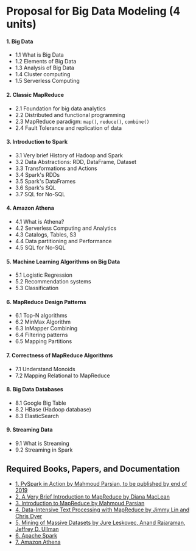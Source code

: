 # Proposal for Big Data Modeling (4 units)

#### 1. Big Data 
* 1.1 What is Big Data
* 1.2 Elements of Big Data
* 1.3 Analysis of Big Data
* 1.4 Cluster computing
* 1.5 Serverless Computing

#### 2. Classic MapReduce
* 2.1 Foundation for big data analytics
* 2.2 Distributed and functional programming
* 2.3 MapReduce paradigm: `map()`, `reduce()`, `combine()`
* 2.4 Fault Tolerance and replication of data

#### 3. Introduction to Spark
* 3.1 Very brief History of Hadoop and Spark
* 3.2 Data Abstractions: RDD, DataFrame, Dataset
* 3.3 Transformations and Actions
* 3.4 Spark's RDDs
* 3.5 Spark's DataFrames
* 3.6 Spark's SQL
* 3.7 SQL for No-SQL 

#### 4. Amazon Athena
* 4.1 What is Athena?
* 4.2 Serverless Computing and Analytics
* 4.3 Catalogs, Tables, S3
* 4.4 Data partitioning and Performance
* 4.5 SQL for No-SQL 

#### 5. Machine Learning Algorithms on Big Data
* 5.1 Logistic Regression 
* 5.2 Recommendation systems
* 5.3 Classification

#### 6. MapReduce Design Patterns
* 6.1 Top-N algorithms
* 6.2 MinMax Algorithm
* 6.3 InMapper Combining
* 6.4 Filtering patterns
* 6.5 Mapping Partitions

#### 7. Correctness of MapReduce Algorithms
* 7.1  Understand Monoids
* 7.2  Mapping Relational to MapReduce

#### 8. Big Data Databases
* 8.1 Google Big Table
* 8.2 HBase (Hadoop database)
* 8.3 ElasticSearch 

#### 9. Streaming Data
* 9.1 What is Streaming
* 9.2 Streaming in Spark


## Required Books, Papers, and Documentation 

* [1. PySpark in Action by Mahmoud Parsian, to be published by end of 2019](https://www.manning.com)
* [2. A Very Brief Introduction to MapReduce by Diana MacLean](http://hci.stanford.edu/courses/cs448g/a2/files/map_reduce_tutorial.pdf)
* [3. Introduction to MapReduce by Mahmoud Parsian](http://mapreduce4hackers.com/docs/Introduction-to-MapReduce.pdf)
* [4. Data-Intensive Text Processing with MapReduce by Jimmy Lin and Chris Dyer](http://lintool.github.io/MapReduceAlgorithms/ed1n/MapReduce-algorithms.pdf)
* [5. Mining of Massive Datasets by Jure Leskovec, Anand Rajaraman, Jeffrey D. Ullman](http://infolab.stanford.edu/~ullman/mmds/book.pdf)
* [6. Apache Spark](http://spark.apache.org/)
* [7. Amazon Athena](https://aws.amazon.com/athena/)
